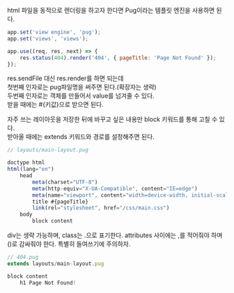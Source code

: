 html 파일을 동적으로 렌더링을 하고자 한다면 Pug이라는 템플릿 엔진을 사용하면 된다.

```js
app.set('view engine', 'pug');
app.set('views', 'views');

app.use((req, res, next) => {
	res.status(404).render('404', { pageTitle: 'Page Not Found' });
});
```

res.sendFile 대신 res.render를 하면 되는데  
첫번째 인자로는 pug파일명을 써주면 된다.(확장자는 생략)  
두번째 인자로는 객체를 만들어서 value를 넘겨줄 수 있다.  
받을 때에는 #{키값}으로 받으면 된다.

자주 쓰는 레이아웃을 저장한 뒤에 바꾸고 싶은 내용만 block 키워드를 통해 고칠 수 있다.  
받아올 때에는 extends 키워드와 경로를 설정해주면 된다.

```js
// layouts/main-layout.pug

doctype html
html(lang="en")
    head
        meta(charset="UTF-8")
        meta(http-equiv="X-UA-Compatible", content="IE=edge")
        meta(name="viewport", content="width=device-width, initial-scale=1.0")
        title #{pageTitle}
        link(rel="stylesheet", href="/css/main.css")
    body
        block content
```

div는 생략 가능하며, class는 .으로 표기한다. attributes 사이에는 ,를 적어줘야 하며 ()로 감싸줘야 한다. 특별히 들여쓰기에 주의하자.

```js
// 404.pug
extends layouts/main-layout.pug

block content
    h1 Page Not Found!

```
